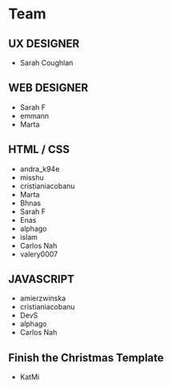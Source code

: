 # Team

## UX DESIGNER
- Sarah Coughlan

## WEB DESIGNER
- Sarah F
- emmann
- Marta

## HTML / CSS
- andra_k94e
- misshu
- cristianiacobanu
- Marta
- Bhnas
- Sarah F
- Enas
- alphago
- islam
- Carlos Nah
- valery0007

## JAVASCRIPT
- amierzwinska
- cristianiacobanu
- DevS
- alphago
- Carlos Nah

## Finish the Christmas Template
- KatMi
